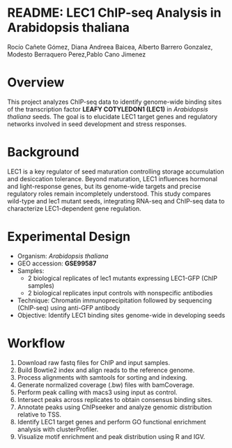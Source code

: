 README: LEC1 ChIP-seq Analysis in Arabidopsis thaliana
================
Rocío Cañete Gómez, Diana Andreea Baicea, Alberto Barrero Gonzalez,
Modesto Berraquero Perez,Pablo Cano Jimenez

# Overview

This project analyzes ChIP-seq data to identify genome-wide binding
sites of the transcription factor **LEAFY COTYLEDON1 (LEC1)** in
*Arabidopsis thaliana* seeds. The goal is to elucidate LEC1 target genes
and regulatory networks involved in seed development and stress
responses.

# Background

LEC1 is a key regulator of seed maturation controlling storage
accumulation and desiccation tolerance. Beyond maturation, LEC1
influences hormonal and light-response genes, but its genome-wide
targets and precise regulatory roles remain incompletely understood.
This study compares wild-type and lec1 mutant seeds, integrating RNA-seq
and ChIP-seq data to characterize LEC1-dependent gene regulation.

# Experimental Design

- Organism: *Arabidopsis thaliana*  
- GEO accession: **GSE99587**  
- Samples:
  - 2 biological replicates of lec1 mutants expressing LEC1-GFP (ChIP
    samples)  
  - 2 biological replicates input controls with nonspecific antibodies  
- Technique: Chromatin immunoprecipitation followed by sequencing
  (ChIP-seq) using anti-GFP antibody  
- Objective: Identify LEC1 binding sites genome-wide in developing seeds

# Workflow

1.  Download raw fastq files for ChIP and input samples.  
2.  Build Bowtie2 index and align reads to the reference genome.  
3.  Process alignments with samtools for sorting and indexing.  
4.  Generate normalized coverage (.bw) files with bamCoverage.  
5.  Perform peak calling with macs3 using input as control.  
6.  Intersect peaks across replicates to obtain consensus binding
    sites.  
7.  Annotate peaks using ChIPseeker and analyze genomic distribution
    relative to TSS.  
8.  Identify LEC1 target genes and perform GO functional enrichment
    analysis with clusterProfiler.  
9.  Visualize motif enrichment and peak distribution using R and IGV.
